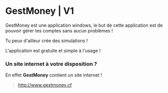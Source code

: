 # GestMoney | V1

GestMoney est une application windows, le but de cette application est de pouvoir
gérer tes comptes sans aucun problèmes !

Tu peux d'ailleur crée des simulations !

L'application est gratuite et simple à l'usage !

### Un site internet à votre disposition ?

En effet **GestMoney** contient un site internet !

> http://www.gestmoney.cf

<img src="">